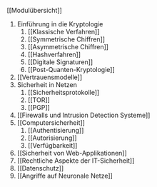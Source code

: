 [[Modulübersicht]]

1. Einführung in die Kryptologie
	1. [[Klassische Verfahren]]
	2. [[Symmetrische Chiffren]]
	3. [[Asymmetrische Chiffren]]
	4. [[Hashverfahren]]
	5. [[Digitale Signaturen]]
	6. [[Post-Quanten-Kryptologie]]
2. [[Vertrauensmodelle]]
3. Sicherheit in Netzen
	1. [[Sicherheitsprotokolle]]
	2. [[TOR]]
	3. [[PGP]]
4. [[Firewalls und Intrusion Detection Systeme]]
5. [[Computersicherheit]]
	1. [[Authentisierung]]
	2. [[Autorisierung]]
	3. [[Verfügbarkeit]]
6. [[Sicherheit von Web-Applikationen]]
7. [[Rechtliche Aspekte der IT-Sicherheit]]
8. [[Datenschutz]]
9. [[Angriffe auf Neuronale Netze]]
